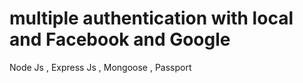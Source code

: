 # multiple authentication with local and Facebook and Google 
Node Js , Express Js , Mongoose , Passport
